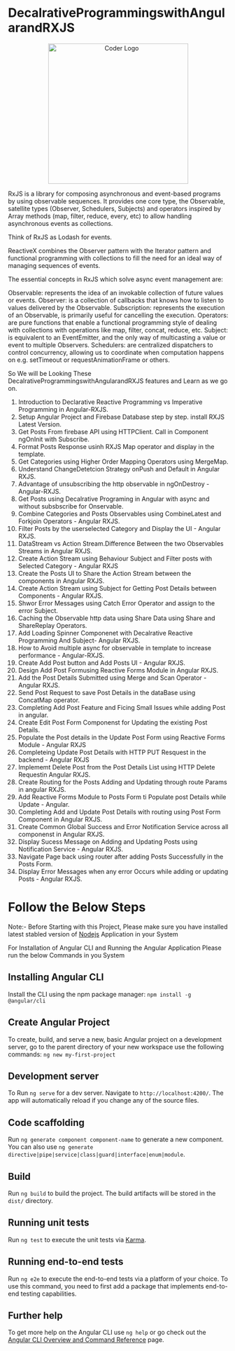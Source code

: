 # DecalrativeProgrammingswithAngularandRXJS

<p align="center">
<a  target="blank"><img src="https://malcoded.com/static/4416ca096472d7da64817eb3bd2c6687/f3583/Angular-RxJs.png" width="320" alt="Coder Logo" /></a>
</p>

RxJS is a library for composing asynchronous and event-based programs by using observable sequences. It provides one core type, the Observable, satellite types (Observer, Schedulers, Subjects) and operators inspired by Array methods (map, filter, reduce, every, etc) to allow handling asynchronous events as collections.

Think of RxJS as Lodash for events.

ReactiveX combines the Observer pattern with the Iterator pattern and functional programming with collections to fill the need for an ideal way of managing sequences of events.

The essential concepts in RxJS which solve async event management are:

Observable: represents the idea of an invokable collection of future values or events.
Observer: is a collection of callbacks that knows how to listen to values delivered by the Observable.
Subscription: represents the execution of an Observable, is primarily useful for cancelling the execution.
Operators: are pure functions that enable a functional programming style of dealing with collections with operations like map, filter, concat, reduce, etc.
Subject: is equivalent to an EventEmitter, and the only way of multicasting a value or event to multiple Observers.
Schedulers: are centralized dispatchers to control concurrency, allowing us to coordinate when computation happens on e.g. setTimeout or requestAnimationFrame or others.


So We will be Looking These DecalrativeProgrammingswithAngularandRXJS  features and Learn as we go on.

1. Introduction to Declarative Reactive Programming vs Imperative Programming in Angular-RXJS.
2. Setup Angular Project and Firebase Database step by step. install RXJS Latest Version.
3. Get Posts From firebase API using HTTPClient. Call in Component ngOnInit with Subscribe.
4. Format Posts Response usinh RXJS Map operator and display in the template.
5. Get Categories using Higher Order Mapping Operators using MergeMap.
6. Understand ChangeDetetcion Strategy onPush and Default in Angular RXJS.
7. Advantage of unsubscribing the http observable in ngOnDestroy -  Angular-RXJS.
8. Get Posts using Decalrative Programing in Angular with async and without subsbscribe for Onservable.
9. Combine Categories and Posts Observables using CombineLatest and Forkjoin Operators - Angular RXJS.
10. Filter Posts by the userselected Category and Display the UI - Angular RXJS.
11. DataStream vs Action Stream.Difference Between the two Observables Streams in Angular RXJS.
12. Create Action Stream using Behaviour Subject and Filter posts with Selected Category - Angular RXJS
13. Create the Posts UI to Share the Action Stream between the components in Angular RXJS.
14. Create Action Stream using Subject for Getting Post Details between Components - Angular RXJS.
15. Shwor Error Messages using Catch Error Operator and assign to the error Subject.
16. Caching the Observable http data using Share Data using Share and ShareReplay Operators.
17. Add Loading Spinner Componenet with Decalrative Reactive Programming And Subject- Angular RXJS.
18. How to Avoid multiple async for observable in template to increase performance - Angular-RXJS.
19. Create Add Post button and Add Posts UI - Angular RXJS.
20. Design Add Post Formusing Reactive Forms Module in Angular RXJS.
21. Add the Post Details Submitted using Merge and Scan Operator - Angular RXJS.
22. Send Post Request to save Post Details in the dataBase using ConcatMap operator.
23. Completing Add Post Feature and Ficing Small Issues while adding Post in angular.
24. Create Edit Post Form Componenst for Updating the existing Post Details.
25. Populate the Post details in the Update Post Form using Reactive Forms Module - Angular RXJS
26. Completeing Update Post Details with HTTP PUT Resquest in the backend - Angular RXJS
27. Implememt Delete Post from the Post Details List using HTTP Delete Requestin Angular RXJS.
28. Create Routing for the Posts Adding and Updating through route Params in angular RXJS.
29. Add Reactive Forms Module to Posts Form ti Populate post Details while Update - Angular.
30. Completing Add and Update Post Details with routing using Post Form Component in Angular RXJS.
31. Create Common Global Success and Error Notification Service across all componenst in Angular RXJS.
32. Display Sucess Message on Adding and Updating Posts using Notification Service - Angular RXJS.
33. Navigate Page back using router after adding Posts Successfully in the Posts Form.
34. Display Error Messages when any error Occurs while adding or updating Posts - Angular RXJS.


# Follow the Below Steps

Note:- Before Starting with this Project, Please make sure you have installed latest stabled version of [Nodejs](https://nodejs.org/en/) Application in your System 

For Installation of Angular CLI and Running the Angular Application Please run the below Commands in you System 
## Installing Angular CLI


Install the CLI using the npm package manager:  `npm install -g @angular/cli`

## Create Angular Project
To create, build, and serve a new, basic Angular project on a development server, go to the parent directory of your new workspace use the following commands: `ng new my-first-project`

## Development server

To Run `ng serve` for a dev server. Navigate to `http://localhost:4200/`. The app will automatically reload if you change any of the source files.

## Code scaffolding

Run `ng generate component component-name` to generate a new component. You can also use `ng generate directive|pipe|service|class|guard|interface|enum|module`.

## Build

Run `ng build` to build the project. The build artifacts will be stored in the `dist/` directory.

## Running unit tests

Run `ng test` to execute the unit tests via [Karma](https://karma-runner.github.io).

## Running end-to-end tests

Run `ng e2e` to execute the end-to-end tests via a platform of your choice. To use this command, you need to first add a package that implements end-to-end testing capabilities.

## Further help

To get more help on the Angular CLI use `ng help` or go check out the [Angular CLI Overview and Command Reference](https://angular.io/cli) page.
